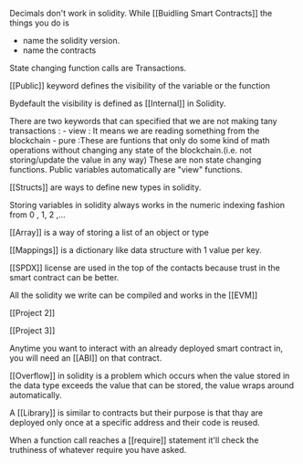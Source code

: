 Decimals don't work in solidity.
While [[Buidling Smart Contracts]] the things you do is 
- name the solidity version.
- name the contracts

State changing function calls are Transactions.


[[Public]] keyword defines the visibility of the variable or the function

Bydefault the visibility is defined as [[Internal]] in Solidity.


There are two keywords that can specified that we are not making tany transactions : 
	- view : It means we are reading something from the blockchain
	- pure :These are funtions that only do some kind of math operations without changing any state of the blockchain.(i.e. not storing/update the value in any way)
These are non state changing functions.
Public variables automatically are "view" functions.

[[Structs]] are ways to define new types in solidity.

Storing variables in solidity always works in the numeric indexing fashion from 0 , 1, 2 ,...

[[Array]] is a way of storing a list of an object or type

[[Mappings]] is a dictionary like data structure with 1 value per key.

[[SPDX]] license are used in the top of the contacts because trust in the smart contract can be better.

All the solidity we write can be compiled and works in the [[EVM]]


[[Project 2]]

[[Project 3]]



Anytime you want to interact with an already deployed smart contract in, you will need an [[ABI]] on that contract.

[[Overflow]] in solidity is a problem which occurs when the value stored in the data type exceeds the value that can be stored, the value wraps around automatically.

A [[Library]] is similar to contracts but their purpose is that thay are deployed only once at a specific address and their code is reused.

When a function call reaches a [[require]] statement it'll check the truthiness of whatever require you have asked.


